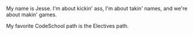 My name is Jesse.  I'm about kickin' ass, I'm about takin' names, and we're about makin' games.

My favorite CodeSchool path is the Electives path.